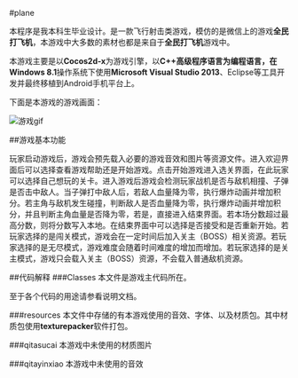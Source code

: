 #plane

本程序是我本科生毕业设计。是一款飞行射击类游戏，模仿的是微信上的游戏**全民打飞机**，本游戏中大多数的素材也都是来自于**全民打飞机**游戏中。

本游戏主要是以**Cocos2d-x**为游戏引擎，以**C++**高级程序语言为编程语言，在**Windows 8.1**操作系统下使用**Microsoft Visual Studio 2013**、Eclipse等工具开发并最终移植到Android手机平台上。


下面是本游戏的游戏画面：

![游戏gif](https://github.com/jybhaha/plane/plane.gif)

##游戏基本功能

玩家启动游戏后，游戏会预先载入必要的游戏音效和图片等资源文件。进入欢迎界面后可以选择查看游戏帮助还是开始游戏。点击开始游戏进入选关界面，在此玩家可以选择自己想玩的关卡。进入游戏后游戏会检测玩家战机是否与敌机相撞、子弹是否击中敌人。当子弹打中敌人后，若敌人血量降为零，执行爆炸动画并增加积分。若主角与敌机发生碰撞，判断敌人是否血量降为零，执行爆炸动画并增加积分，并且判断主角血量是否降为零，若是，直接进入结束界面。若本场分数超过最高分数，则将分数写入本地。在结束界面中可以选择是否接受和是否重新开始。若玩家选择的是闯关模式，游戏会在一定时间后加入关主（BOSS）相关资源。若玩家选择的是无尽模式，游戏难度会随着时间难度的增加而增加。若玩家选择的是关主模式，游戏只会载入关主（BOSS）资源，不会载入普通敌机资源。

##代码解释
###Classes
本文件是游戏主代码所在。

至于各个代码的用途请参看说明文档。

###resources
本文件中存储的有本游戏使用的音效、字体、以及材质包。其中材质包使用**texturepacker**软件打包。

###qitasucai
本游戏中未使用的材质图片

###qitayinxiao
本游戏中未使用的音效


